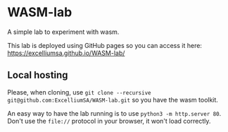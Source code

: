 # WASM-lab
A simple lab to experiment with wasm.

This lab is deployed using GitHub pages so you can access it here:
https://excelliumsa.github.io/WASM-lab/

## Local hosting

Please, when cloning, use ```git clone --recursive git@github.com:ExcelliumSA/WASM-lab.git``` so you have the wasm toolkit.

An easy way to have the lab running is to use ```python3 -m http.server 80```. Don't use the ```file://``` protocol in your browser, it won't load correctly.
